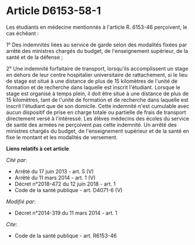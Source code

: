 # Article D6153-58-1

Les étudiants en médecine mentionnés à l'article R. 6153-46 perçoivent, le cas échéant : 

1° Des indemnités liées au service de garde selon des modalités fixées par arrêté des ministres chargés du budget, de
l'enseignement supérieur, de la santé et de la défense ; 

2° Une indemnité forfaitaire de transport, lorsqu'ils accomplissent un stage en dehors de leur centre hospitalier
universitaire de rattachement, si le lieu de stage est situé à une distance de plus de 15 kilomètres de l'unité de formation
et de recherche dans laquelle est inscrit l'étudiant. Lorsque le stage est organisé à temps plein, il doit être situé à une
distance de plus de 15 kilomètres, tant de l'unité de formation et de recherche dans laquelle est inscrit l'étudiant que de
son domicile. Cette indemnité n'est cumulable avec aucun dispositif de prise en charge totale ou partielle de frais de
transport directement versé à l'intéressé. Les élèves médecins des écoles du service de santé des armées ne perçoivent pas
cette indemnité. Un arrêté des ministres chargés du budget, de l'enseignement supérieur et de la santé en fixe le montant et
les modalités de versement.

**Liens relatifs à cet article**

_Cité par_:

  - Arrêté du 17 juin 2013 - art. 5 (V)
  - Arrêté du 11 mars 2014 - art. 1 (V)
  - Décret n°2018-472 du 12 juin 2018 - art. 1
  - Code de la santé publique - art. D4071-6 (V)

_Modifié par_:

  - Décret n°2014-319 du 11 mars 2014 - art. 1

_Cite_:

  - Code de la santé publique - art. R6153-46
